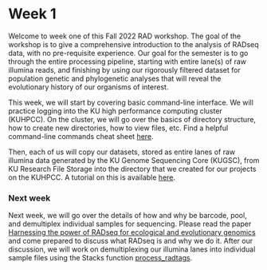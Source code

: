 # Week 1

Welcome to week one of this Fall 2022 RAD workshop. The goal of the workshop is to give a comprehensive introduction to the analysis of RADseq data, with no pre-requisite experience. Our goal for the semester is to go through the entire processing pipeline, starting with entire lane(s) of raw illumina reads, and finishing by using our rigorously filtered dataset for population genetic and phylogenetic analyses that will reveal the evolutionary history of our organisms of interest.

This week, we will start by covering basic command-line interface. We will practice logging into the KU high performance computing cluster (KUHPCC). On the cluster, we will go over the basics of directory structure, how to create new directories, how to view files, etc. Find a helpful command-line commands cheat sheet [here]().

Then, each of us will copy our datasets, stored as entire lanes of raw illumina data generated by the KU Genome Sequencing Core (KUGSC), from KU Research File Storage into the directory that we created for our projects on the KUHPCC. A tutorial on this is available [here]().

### Next week
Next week, we will go over the details of how and why be barcode, pool, and demultiplex individual samples for sequencing. Please read the paper [Harnessing the power of RADseq for ecological and evolutionary genomics](https://github.com/DevonDeRaad/Fall.2022.RAD.workshop/blob/main/key.reading/nrg.2015.28.pdf) and come prepared to discuss what RADseq is and why we do it. After our discussion, we will work on demultiplexing our illumina lanes into individual sample files using the Stacks function [process_radtags](https://catchenlab.life.illinois.edu/stacks/comp/process_radtags.php).
